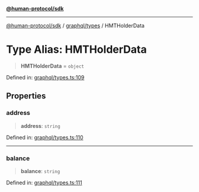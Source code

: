 [**@human-protocol/sdk**](../../../README.md)

***

[@human-protocol/sdk](../../../modules.md) / [graphql/types](../README.md) / HMTHolderData

# Type Alias: HMTHolderData

> **HMTHolderData** = `object`

Defined in: [graphql/types.ts:109](https://github.com/humanprotocol/human-protocol/blob/8c6afbe01e352b593635124b575731df11c509c7/packages/sdk/typescript/human-protocol-sdk/src/graphql/types.ts#L109)

## Properties

### address

> **address**: `string`

Defined in: [graphql/types.ts:110](https://github.com/humanprotocol/human-protocol/blob/8c6afbe01e352b593635124b575731df11c509c7/packages/sdk/typescript/human-protocol-sdk/src/graphql/types.ts#L110)

***

### balance

> **balance**: `string`

Defined in: [graphql/types.ts:111](https://github.com/humanprotocol/human-protocol/blob/8c6afbe01e352b593635124b575731df11c509c7/packages/sdk/typescript/human-protocol-sdk/src/graphql/types.ts#L111)
